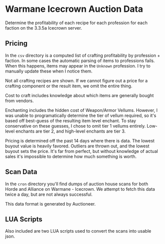 # Warmane Icecrown Auction Data

Determine the profitability of each recipe for each profession
for each faction on the 3.3.5a Icecrown server.

## Pricing

In the `csv` directory is a computed list of crafting profitability
by profession + faction.  In some cases the automatic parsing
of items to professions fails.  When this happens, items may appear
in the `Unknown` profession.  I try to manually update these when
I notice them.

Not all crafting recipes are shown.  If we cannot figure out a
price for a crafting component or the result item, we omit the entire
thing.

Cost to craft includes knowledge about which items are generally
bought from vendors.

Enchanting includes the hidden cost of 
Weapon/Armor Vellums.  However, I was unable to programatically
determine the tier of vellum required, so it's based off best-guess
of the resulting item level enchant.  To stay conservative on 
these guesses, I chose to omit tier 1 vellums entirely.  Low-level
enchants are tier 2, and high-level enchants are tier 3.

Pricing is determined off the past 14 days where there is data.
The lowest buyout value is heavily favored.  Outliers are thrown out,
and the lowest buyout sets the price.  It's far from perfect,
but without knowledge of actual sales it's impossible to determine
how much something is worth.

## Scan Data

In the `cron` directory you'll find dumps of auction house scans
for both Horde and Alliance on Warmane - Icecrown.  We attempt
to fetch this data twice a day, but are not always successful.

This data format is generated by Auctioneer.

## LUA Scripts

Also included are two LUA scripts used to convert the scans into
usable json.
